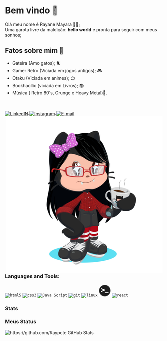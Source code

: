 # Bem vindo 👋
Olá meu nome é Rayane Mayara  👩🏻;
</br>
Uma garota livre da maldição: **hello world** e pronta para seguir com meus sonhos;
</br>

## Fatos sobre mim 💭
- Gateira (Amo gatos); 🐈‍
- Gamer Retro (Viciada em jogos antigos); 🎮
- Otaku (Viciada em animes); 📺
- Bookhaollic (viciada em Livros); 📚
- Música ( Retro 80's, Grunge e Heavy Metal)🤘.

</br>
<p align="left">
<a target="_blank" href="https://www.linkedin.com/in/rayane-mayara/">
  <img align="middle" alt="LinkedIN" width="38px" src="https://image.flaticon.com/icons/svg/1384/1384014.svg" />
</a>

<a target="_blank" href="https://www.instagram.com/_raymayara_/r">
  <img align="middle" alt="Instagram" width="38px" src="https://image.flaticon.com/icons/svg/1384/1384015.svg" />
</a>

<a target="_blank" href="mailto:rayanepcte@gmail.com">
  <img align="middle" alt="E-mail" width="38px" src="https://image.flaticon.com/icons/svg/95/95627.svg" /><br>
</a>
  
<img align="right" alt="my octocat" width="500px" src="oticatRayane.png" />
</p>


### Languages and Tools:  

<code><img height="38" src="https://pics.freeicons.io/uploads/icons/png/14072054271548141949-512.png" alt="html5"/></code>
<code><img height="38" src="https://pics.freeicons.io/uploads/icons/png/21337745421536211768-512.png" alt="css3"/></code>
<code><img height="38" src="https://www.devexhub.com/wp-content/uploads/2019/12/javascript-icon-png-23.png" alt="Java Script"></code>
<code><img height="38" src="https://pics.freeicons.io/uploads/icons/png/9374299221540553610-512.png" alt="git"/></code>
<code><img height="38" src="https://pics.freeicons.io/uploads/icons/png/3525127881551941184-512.png" alt="linux"/></code>
<code><img height="38" src="https://raw.githubusercontent.com/github/explore/80688e429a7d4ef2fca1e82350fe8e3517d3494d/topics/terminal/terminal.png" alt="terminal"></code>
<code><img height="38" src="https://www.flaticon.com/svg/static/icons/svg/919/919851.svg" alt="react"></code>
### Stats <br>




### Meus Status
<img  align="left" src="https://github-readme-stats.vercel.app/api?username=rayh12&&show_icons=true&title_color=fff&icon_color=79ff97&text_color=9f9f9f&bg_color=151515" alt="https://github.com/Raypcte GitHub Stats" />
